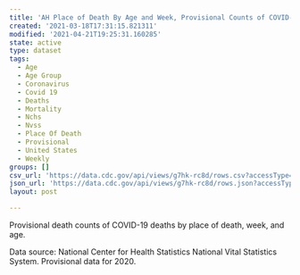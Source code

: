 ```yaml
---
title: 'AH Place of Death By Age and Week, Provisional Counts of COVID-19 Deaths'
created: '2021-03-18T17:31:15.821311'
modified: '2021-04-21T19:25:31.160285'
state: active
type: dataset
tags:
  - Age
  - Age Group
  - Coronavirus
  - Covid 19
  - Deaths
  - Mortality
  - Nchs
  - Nvss
  - Place Of Death
  - Provisional
  - United States
  - Weekly
groups: []
csv_url: 'https://data.cdc.gov/api/views/g7hk-rc8d/rows.csv?accessType=DOWNLOAD'
json_url: 'https://data.cdc.gov/api/views/g7hk-rc8d/rows.json?accessType=DOWNLOAD'
layout: post

---
```

Provisional death counts of COVID-19 deaths by place of death, week, and age.

Data source: National Center for Health Statistics National Vital Statistics System. Provisional data for 2020.
